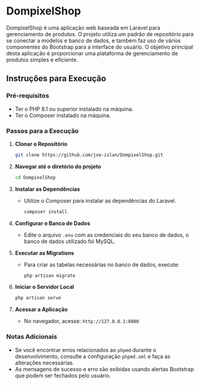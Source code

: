 # DompixelShop

DompixelShop é uma aplicação web baseada em Laravel para gerenciamento de produtos. O projeto utiliza um padrão de repositório para se conectar a modelos e banco de dados, e também faz uso de vários componentes do Bootstrap para a interface do usuário. O objetivo principal desta aplicação é proporcionar uma plataforma de gerenciamento de produtos simples e eficiente.

## Instruções para Execução

### Pré-requisitos

- Ter o PHP 8.1 ou superior instalado na máquina.
- Ter o Composer instalado na máquina.

### Passos para a Execução

1. **Clonar o Repositório**
    ```bash
    git clone https://github.com/joe-islan/DompixelShop.git
    ```

2. **Navegar até o diretório do projeto**
    ```bash
    cd DompixelShop
    ```

3. **Instalar as Dependências**
    - Utilize o Composer para instalar as dependências do Laravel.
      ```bash
      composer install
      ```

4. **Configurar o Banco de Dados**
    - Edite o arquivo `.env` com as credenciais do seu banco de dados, o banco de dados utilizado foi MySQL.

5. **Executar as Migrations**
    - Para criar as tabelas necessárias no banco de dados, execute:
      ```bash
      php artisan migrate
      ```

6. **Iniciar o Servidor Local**
    ```bash
    php artisan serve
    ```

7. **Acessar a Aplicação**
    - No navegador, acesse: `http://127.0.0.1:8000`

### Notas Adicionais

- Se você encontrar erros relacionados ao `phpmd` durante o desenvolvimento, consulte a configuração `phpmd.xml` e faça as alterações necessárias.
- As mensagens de sucesso e erro são exibidas usando alertas Bootstrap que podem ser fechados pelo usuário.
